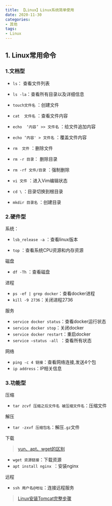 ```yaml
---
title: 【Linux】Linux系统简单使用
date: 2020-11-30
categories: 
- 其他
tags: 
- Linux
---
```


## 1. Linux常用命令

### 1.文档型

+ `ls`： 查看文件列表
+ `ls -la`：查看所有目录以及详细信息

+ `touch文件名` ：创建文件

+ `cat  文件名` ：查看文件内容

+ `echo  ‘内容’ >> 文件名` ：给文件追加内容

+ `echo ‘内容' > 文件名` ：覆盖文件内容

+ `rm  文件` ：删除文件

+ `rm -r 目录`： 删除目录

+ `rm -rf 文件/目录` ：强制删除

+ `vi 文件` ：进入Vim编辑状态

+ `cd \` ：目录切换到根目录

+ `mkdir 目录名` ：创建目录

### 2.硬件型

系统：

+ `lsb_release -a` ：查看linux版本

+ `top` ：查看系统CPU资源和内存资源

磁盘

+ `df -Th` ：查看磁盘

进程

+ `ps -ef | grep docker`：查看docker进程
+ `kill -9 2736`：关闭进程2736

服务

+ `service docker status`：查看docker运行状态
+ `service docker stop`：关闭docker
+ `service docker restart`：重启docker
+ `service –status -all `：查看所有状态

网络

+ `ping -c 4 链接`：查看网络连接,发送4个包
+ `ip address`：IP相关信息

### 3.功能型

压缩

+ `tar zcvf 压缩之后文件名 被压缩文件名`：压缩文件

解压

+ `tar -zxvf 压缩包名`：解压`.gz`文件

下载

> [yun、apt、wget的区别](https://www.cnblogs.com/zq8421/p/10037532.html)

+ `wget 资源链接`：下载资源
+ `apt install nginx `：安装nginx

远程

+ `ssh 用户名@地址`：连接远程服务

> [Linux安装Tomcat完整步骤](https://blog.csdn.net/qq_32218457/article/details/79788800?utm_medium=distribute.pc_relevant.none-task-blog-BlogCommendFromBaidu-2.control&depth_1-utm_source=distribute.pc_relevant.none-task-blog-BlogCommendFromBaidu-2.control)
